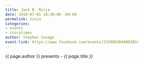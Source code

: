 ```yaml
---
title: Jack B. Ninja
date: 2018-07-01 10:30:00 -04:00
permalink: ninja
categories:
- events
- storytimes
author: Stephen Savage
event-link: https://www.facebook.com/events/233986304000303/
---
```


{{ page.author }} presents - *{{ page.title }}*
